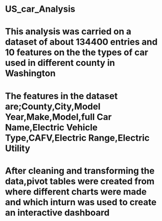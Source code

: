 # US_car_Analysis
# This analysis was carried on a dataset of about 134400 entries and 10 features on the the types of car used in different county in Washington
# The features in the dataset are;County,City,Model Year,Make,Model,full Car Name,Electric Vehicle Type,CAFV,Electric Range,Electric Utility
# After cleaning and transforming the data,pivot tables were created from where different charts were made and which inturn was used to create an interactive dashboard
